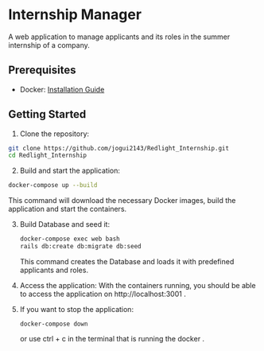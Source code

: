 # Internship Manager
A web application to manage applicants and its roles in the summer internship of a company.

## Prerequisites

 - Docker: [Installation Guide](https://docs.docker.com/get-docker/)
 
 ## Getting Started
 
 1. Clone the repository:
 ```bash
 git clone https://github.com/jogui2143/Redlight_Internship.git
 cd Redlight_Internship
  ```
  
2. Build and start the application:
  ```bash
  docker-compose up --build
   ```
   This command will download the necessary Docker images, build the application and start the containers.

3. Build Database and seed it:
   ```bash
   docker-compose exec web bash
   rails db:create db:migrate db:seed
   ```
   This command creates the Database and loads it with predefined applicants and roles.

4. Access the application:
	With the containers running, you should be able to access the application on http://localhost:3001 .

5. If you want to stop the application:
	```
	docker-compose down
	```
	or use ctrl + c in the terminal that is running the docker .

	
